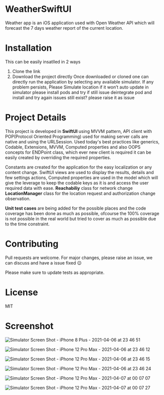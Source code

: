 # WeatherSwiftUI

Weather app is an iOS application used with Open Weather API which will forecast the 7 days weather report of the current location.

# Installation

This can be easily insatlled in 2 ways

1. Clone the link
2. Download the project directly
Once downloaded or cloned one can directly run the application by selecting any available simulator. 
If any problem persists, 
    Please Simulate location if it won’t auto update in simulator
    please install pods and try
    if still issue deintegrate pod and install and try again
    issues still exist? please raise it as issue

# Project Details

This project is developed in **SwiftUI** using MVVM pattern, API client with POP(Protocol Oriented Programming) used for making server calls are native and using the URLSession. Used today's best practices like generics, Codable, Extensions, MVVM, Computed properties and also OOPS concepts for ENDPoint class, which ever new client is required it can be easily created by overriding the required properties.

Constants are created for the application for the easy localization or any content change. SwiftUI views are used to display the results, details and few settings actions, Computed properties are used in the model which will give the leverage to keep the codable keys as it is and access the user required data with ease. **Reachabiliy** class for network change **LocationManager** class for the location request and authorization change observation.

**Unit test cases** are being added for the possible places and the code coverage has been done as much as possible, ofcourse the 100% coverage is not possible in the real world but tried to cover as much as possible due to the time constraint.

# Contributing

Pull requests are welcome. For major changes, please raise an issue, we can discuss and have a issue fixed 😉

Please make sure to update tests as appropriate.

# License

MIT

# Screenshot

![Simulator Screen Shot - iPhone 8 Plus - 2021-04-06 at 23 46 51](https://user-images.githubusercontent.com/1999592/113773233-d0150a00-9736-11eb-8b08-758896f8d62d.png)

![Simulator Screen Shot - iPhone 12 Pro Max - 2021-04-06 at 23 46 12](https://user-images.githubusercontent.com/1999592/113773247-d73c1800-9736-11eb-865a-0092ef50016d.png)

![Simulator Screen Shot - iPhone 12 Pro Max - 2021-04-06 at 23 46 15](https://user-images.githubusercontent.com/1999592/113773253-d99e7200-9736-11eb-98bd-99453a6e53be.png)

![Simulator Screen Shot - iPhone 12 Pro Max - 2021-04-06 at 23 46 24](https://user-images.githubusercontent.com/1999592/113773264-dc996280-9736-11eb-8808-f17c71684434.png)

![Simulator Screen Shot - iPhone 12 Pro Max - 2021-04-07 at 00 07 07](https://user-images.githubusercontent.com/1999592/113773279-e3c07080-9736-11eb-862f-0e9cfcebddfe.png)

![Simulator Screen Shot - iPhone 12 Pro Max - 2021-04-07 at 00 07 27](https://user-images.githubusercontent.com/1999592/113773287-e58a3400-9736-11eb-8b39-33bc355fed7d.png)
